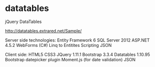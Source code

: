 # datatables
jQuery DataTables

http://datatables.extrared.net/Sample/

Server side technologies:
 Entity Framework 6
 SQL Server 2012
 ASP.NET 4.5.2 WebForms (C#)
 Linq to Entitites
 Scripting JSON

Client side:
 HTML5
 CSS3
 JQuery 1.11.1
 Bootstrap 3.3.4
 Datatables 1.10.95
 Bootstrap datepicker plugin
 Moment.js (for date validation)
 JSON
